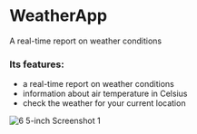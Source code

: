 # WeatherApp
A real-time report on weather conditions
### Its features:
- a real-time report on weather conditions
- information about air temperature in Celsius
- check the weather for your current location


![6 5-inch Screenshot 1](https://user-images.githubusercontent.com/86627602/126659768-70e50a2a-6d67-4348-9797-9725c3aaffd4.jpg)
